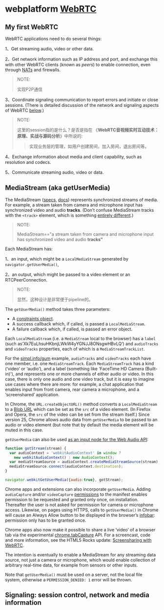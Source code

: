# webplatform [WebRTC](https://webplatform.github.io/docs/concepts/Internet_and_Web/webrtc/)



## My first WebRTC

WebRTC applications need to do several things:

1、Get streaming audio, video or other data.

2、Get network information such as IP address and port, and exchange this with other WebRTC clients (known as *peers*) to enable connection, even through [NATs](http://en.wikipedia.org/wiki/NAT_traversal) and firewalls.

> NOTE:
>
> 实现P2P通信

3、Coordinate signaling communication to report errors and initiate or close sessions. (There is detailed discussion of the network and signaling aspects of WebRTC [below](https://webplatform.github.io/docs/concepts/Internet_and_Web/webrtc/#signaling).)

> NOTE:
>
> 这里的session指的是什么？是否是指在 《**WebRTC音视频实时互动技术：原理、实战与源码分析**》中所说的:
>
> > 实现业务层的管理，如用户创建房间，加入房间，退出房间等。

4、Exchange information about media and client capability, such as resolution and codecs.

5、Communicate streaming audio, video or data.

## MediaStream (aka getUserMedia)

The MediaStream ([specs](https://dvcs.w3.org/hg/audio/raw-file/tip/streams/StreamProcessing.html), [docs](https://webplatform.github.io/docs/apis/webrtc/MediaStream)) represents synchronized streams of media. For example, a stream taken from camera and microphone input has synchronized video and audio **tracks**. (Don’t confuse MediaStream tracks with the `<track>` element, which is something [entirely different](http://www.html5rocks.com/en/tutorials/track/basics/).)

> NOTE:
>
> MediaStream=="a stream taken from camera and microphone input has synchronized video and audio **tracks"**



Each MediaStream has:

1、an input, which might be a `LocalMediaStream` generated by `navigator.getUserMedia()`, 

2、an output, which might be passed to a video element or an RTCPeerConnection.

> NOTE:
>
> 显然，这种设计是非常便于pipeline的。



The `getUserMedia()` method takes three parameters:

- A [constraints object](https://webplatform.github.io/docs/concepts/Internet_and_Web/webrtc/#toc-constraints).
- A success callback which, if called, is passed a `LocalMediaStream`.
- A failure callback which, if called, is passed an error object.



Each `LocalMediaStream` (i.e. a `MediaStream` local to the browser) has a `label` (such as’Xk7EuLhsuHKbnjLWkW4yYGNJJ8ONsgwHBvLQ’) and `audioTracks` and `videoTracks` properties, each of which is a `MediaStreamTrackList`.

For the [simpl.info/gum](http://simpl.info/getusermedia/) example, `audioTracks` and `videoTracks` each have one member, i.e. one `MediaStreamTrack`. Each `MediaStreamTrack` has a kind (‘video’ or ‘audio’), and a label (something like 'FaceTime HD Camera (Built-in)'), and represents one or more channels of either audio or video. In this case, there is only one audio and one video track, but it is easy to imagine use cases where there are more: for example, a chat application that enables input from front camera, rear camera a microphone, and a ‘screenshared’ application.

In Chrome, the `URL.createObjectURL()` method converts a `LocalMediaStream` to a [Blob URL](http://www.html5rocks.com/tutorials/workers/basics/#toc-inlineworkers-bloburis) which can be set as the `src` of a video element. (In Firefox and Opera, the `src` of the video can be set from the stream itself.) Since version 25, Chrome allows audio data from `getUserMedia` to be passed to an audio or video element (but note that by default the media element will be muted in this case.

`getUserMedia` can also be used [as an input node for the Web Audio API](http://updates.html5rocks.com/2012/09/Live-Web-Audio-Input-Enabled):

```javascript
function gotStream(stream) {
  var audioContext = 'webkitAudioContext' in window ?
    new webkitAudioContext() : new AudioContext();
  var mediaStreamSource = audioContext.createMediaStreamSource(stream);
  mediaStreamSource.connect(audioContext.destination);
}

navigator.webkitGetUserMedia({audio:true}, gotStream);
```

Chrome apps and extensions can also incorporate `getUserMedia`. Adding `audioCapture` and/or `videoCapture` [permissions](https://developer.chrome.com/extensions/manifest.html#permissions) to the manifest enables permission to be requested and granted only once, on installation. Thereafter the user is not asked for permission for camera or microphone access. Likewise, on pages using HTTPS, calls to `getUserMedia()` in Chrome will cause an Always Allow button to be displayed in the browser’s [infobar](http://dev.chromium.org/user-experience/infobars): permission only has to be granted once.

Chrome apps also now make it possible to share a live ‘video’ of a browser tab via the experimental [chrome.tabCapture](http://developer.chrome.com/dev/extensions/tabCapture.html) API. For a screencast, code and more information, see the HTML5 Rocks update: [Screensharing with WebRTC](http://updates.html5rocks.com/2012/12/Screensharing-with-WebRTC).

The intention is eventually to enable a MediaStream for any streaming data source, not just a camera or microphone, which would enable collection of arbitrary real-time data, for example from sensors or other inputs.

Note that `getUserMedia()` must be used on a server, not the local file system, otherwise a `PERMISSION_DENIED: 1` error will be thrown.





## Signaling: session control, network and media information


